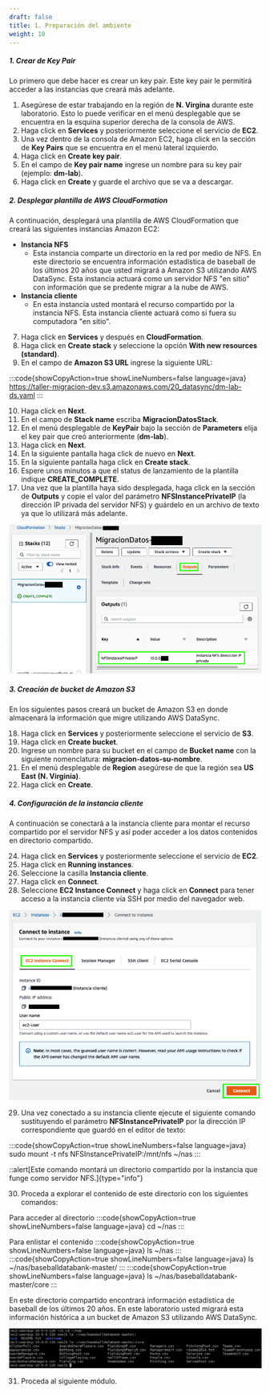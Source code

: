 ```yaml
---
draft: false
title: 1. Preparación del ambiente
weight: 10
---
```

##### 1. Crear de Key Pair

Lo primero que debe hacer es crear un key pair. Este key pair le permitirá acceder a las instancias que creará más adelante.

1. Asegúrese de estar trabajando en la región de **N. Virgina** durante este laboratorio. Esto lo puede verificar en el menú desplegable que se encuentra en la esquina superior derecha de la consola de AWS.
2. Haga click en **Services** y posteriormente seleccione el servicio de **EC2**.
3. Una vez dentro de la consola de Amazon EC2, haga click en la sección de **Key Pairs** que se encuentra en el menú lateral izquierdo.
4. Haga click en **Create key pair**.
5. En el campo de **Key pair name** ingrese un nombre para su key pair (ejemplo: **dm-lab**).
6. Haga click en **Create** y guarde el archivo que se va a descargar.


##### 2. Desplegar plantilla de AWS CloudFormation

A continuación, desplegará una plantilla de AWS CloudFormation que creará las siguientes instancias Amazon EC2:

- **Instancia NFS**
    - Esta instancia comparte un directorio en la red por medio de NFS. En este directorio se encuentra información estadística de baseball de los últimos 20 años que usted migrará a Amazon S3 utilizando AWS DataSync. Esta instancia actuará como un servidor NFS "en sitio" con información que se predente migrar a la nube de AWS.
- **Instancia cliente**
    - En esta instancia usted montará el recurso compartido por la instancia NFS. Esta instancia cliente actuará como si fuera su computadora "en sitio".

7. Haga click en **Services** y después en **CloudFormation**.
8. Haga click en **Create stack** y seleccione la opción **With new resources (standard)**.
9. En el campo de **Amazon S3 URL** ingrese la siguiente URL: 

:::code{showCopyAction=true showLineNumbers=false language=java}
https://taller-migracion-dev.s3.amazonaws.com/20_datasync/dm-lab-ds.yaml
:::

10. Haga click en **Next**.
11. En el campo de **Stack name** escriba **MigracionDatosStack**.
12. En el menú desplegable de **KeyPair** bajo la sección de **Parameters** elija el key pair que creó anteriormente (**dm-lab**).
13. Haga click en **Next**.
14. En la siguiente pantalla haga click de nuevo en **Next**.
15. En la siguiente pantalla haga click en **Create stack**.
16. Espere unos minutos a que el status de lanzamiento de la plantilla indique **CREATE_COMPLETE**.
17. Una vez que la plantilla haya sido desplegada, haga click en la sección de **Outputs** y copie el valor del parámetro **NFSInstancePrivateIP** (la dirección IP privada del servidor NFS) y guárdelo en un archivo de texto ya que lo utilizará más adelante.

![Outputs](/static/images/ds/outputs.png)


##### 3. Creación de bucket de Amazon S3

En los siguientes pasos creará un bucket de Amazon S3 en donde almacenará la información que migre utilizando AWS DataSync.

18. Haga click en **Services** y posteriormente seleccione el servicio de **S3**.
19. Haga click en **Create bucket**.
20. Ingrese un nombre para su bucket en el campo de **Bucket name** con la siguiente nomenclatura: 
**migracion-datos-su-nombre**.
21. En el menú desplegable de **Region** asegúrese de que la región sea **US East (N. Virginia)**.
22. Haga click en **Create**.

##### 4. Configuración de la instancia cliente

A continuación se conectará a la instancia cliente para montar el recurso compartido por el servidor NFS y así poder acceder a los datos contenidos en directorio compartido.

24. Haga click en **Services** y posteriormente seleccione el servicio de **EC2**.
25. Haga click en **Running instances**.
26. Seleccione la casilla  **Instancia cliente**.
27. Haga click en **Connect**.
28. Seleccione **EC2 Instance Connect** y haga click en **Connect** para tener acceso a la instancia cliente vía SSH por medio del navegador web.

![Connect to Linux Server](/static/images/ds/conectarec2.png)

29. Una vez conectado a su instancia cliente ejecute el siguiente comando sustituyendo el parámetro **NFSInstancePrivateIP** por la dirección IP correspondiente que guardó en el editor de texto:

:::code{showCopyAction=true showLineNumbers=false language=java}
sudo mount -t nfs NFSInstancePrivateIP:/mnt/nfs ~/nas
:::

::alert[Este comando montará un directorio compartido por la instancia que funge como servidor NFS.]{type="info"}

30. Proceda a explorar el contenido de este directorio con los siguientes comandos:

Para acceder al directorio
:::code{showCopyAction=true showLineNumbers=false language=java}
cd ~/nas
:::

Para enlistar el contenido
:::code{showCopyAction=true showLineNumbers=false language=java}
ls ~/nas
:::
:::code{showCopyAction=true showLineNumbers=false language=java}
ls ~/nas/baseballdatabank-master/
:::
:::code{showCopyAction=true showLineNumbers=false language=java}
ls ~/nas/baseballdatabank-master/core
:::

En este directorio compartido encontrará información estadística de baseball de los últimos 20 años. En este laboratorio usted migrará esta información histórica a un bucket de Amazon S3 utilizando AWS DataSync.

![EC2 CLI](/static/images/ds/explorenfs.png)

31. Proceda al siguiente módulo.